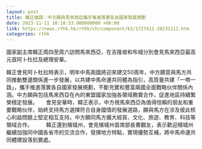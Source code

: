 ```yaml
---
layout: post
title: 韓正強調：中方願與馬來西亞攜手推進落實各自國家發展規劃
date: 2023-11-11 10:18:53.000000000 +08:00
link: https://news.rthk.hk/rthk/ch/component/k2/1727411-20231111.htm
categories: rthk
---
```


國家副主席韓正周四至周六訪問馬來西亞，在吉隆坡和布城分別會見馬來西亞最高元首阿卜杜拉及總理安華。

韓正會見阿卜杜拉時表示，明年中馬兩國將迎來建交50周年，中方願意與馬方共同推動雙邊關係進一步發展，以共建中馬命運共同體為指引，高質量共建「一帶一路」，攜手推進落實各自國家發展規劃，不斷充實和豐富兩國全面戰略伙伴關係內涵。中方願與包括馬來西亞在內的東盟國家加強各領域務實合作，促進地區持續繁榮穩定發展。
　
會見安華時，韓正表示，中方視馬來西亞為值得信賴的朋友和重要戰略伙伴，始終支持馬方選擇符合自身國情的發展道路，願與馬方在涉及彼此核心利益問題上堅定相互支持。中方願同馬方擴大經貿、文化、旅遊、教育、科技等領域合作。
　　
韓正還到檳城州，會見檳城州首席部長曹觀友，表示歡迎檳城州繼續加強同中國各省市的交流合作，發揮地方特點，實現優勢互補，將中馬命運共同體建設落到實處。
